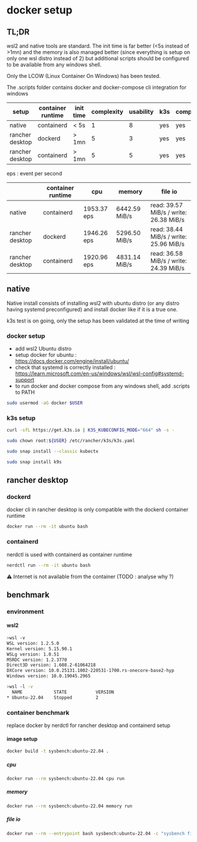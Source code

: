 # docker setup
## TL;DR 

wsl2 and native tools are standard. The init time is far better (<5s instead of >1mn) and the memory is also managed better (since everything is setup on only one wsl distro instead of 2) but additional scripts should be configured to be available from any windows shell.

Only the LCOW (Linux Container On Windows) has been tested.

The .scripts folder contains docker and docker-compose cli integration for windows

| setup | container runtime | init time | complexity | usability | k3s | compose | internet |
|-|-|-|-|-|-|-|-|
| native | containerd | < 5s | 1 | 8 | yes | yes | yes |
| rancher desktop | dockerd | > 1mn | 5 | 3 | yes | yes | yes |
| rancher desktop | containerd | > 1mn | 5 | 5 | yes | yes | no |

eps : event per second

|  | container runtime | cpu | memory | file io |
|-|-|-|-|-|
| native | containerd | 1953.37 eps | 6442.59 MiB/s | read: 39.57 MiB/s / write: 26.38 MiB/s  | 
| rancher desktop | dockerd | 1946.26 eps | 5296.50 MiB/s | read: 38.44 MiB/s / write: 25.96 MiB/s |
| rancher desktop | containerd | 1920.96 eps | 4831.14 MiB/s | read: 36.58 MiB/s / write: 24.39 MiB/s |

## native

Native install consists of installing wsl2 with ubuntu distro (or any distro having systemd preconfigured) and install docker like if it is a true one.

k3s test is on going, only the setup has been validated at the time of writing

### docker setup
- add wsl2 Ubuntu distro
- setup docker for ubuntu : https://docs.docker.com/engine/install/ubuntu/
- check that systemd is correctly installed : https://learn.microsoft.com/en-us/windows/wsl/wsl-config#systemd-support
- to run docker and docker compose from any windows shell, add .scripts to PATH

```bash
sudo usermod -aG docker $USER
```

### k3s setup
```bash
curl -sfL https://get.k3s.io | K3S_KUBECONFIG_MODE="664" sh -s -
```

```bash
sudo chown root:${USER} /etc/rancher/k3s/k3s.yaml
```

```bash
sudo snap install --classic kubectx
```

```bash
sudo snap install k9s
```

## rancher desktop

### dockerd
docker cli in rancher desktop is only compatible with the dockerd container runtime

```bash
docker run --rm -it ubuntu bash
```

### containerd
nerdctl is used with containerd as container runtime
```bash
nerdctl run --rm -it ubuntu bash
```

⚠ Internet is not available from the container (TODO : analyse why ?)

## benchmark

### environment

#### wsl2
```bash
>wsl -v
WSL version: 1.2.5.0
Kernel version: 5.15.90.1
WSLg version: 1.0.51
MSRDC version: 1.2.3770
Direct3D version: 1.608.2-61064218
DXCore version: 10.0.25131.1002-220531-1700.rs-onecore-base2-hyp
Windows version: 10.0.19045.2965
```

```bash
>wsl -l -v
  NAME            STATE           VERSION
* Ubuntu-22.04    Stopped         2
```

### container benchmark

replace docker by nerdctl for rancher desktop and containerd setup

#### image setup
```bash
docker build -t sysbench:ubuntu-22.04 .
```

##### cpu
```bash
docker run --rm sysbench:ubuntu-22.04 cpu run
```
##### memory
```bash
docker run --rm sysbench:ubuntu-22.04 memory run
```

##### file io
```bash
docker run --rm --entrypoint bash sysbench:ubuntu-22.04 -c "sysbench fileio prepare && sysbench fileio --file-test-mode=rndrw run && sysbench fileio cleanup"
``` 
